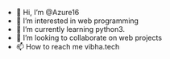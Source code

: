 - 👋 Hi, I’m @Azure16
- 👀 I’m interested in web programming  
- 🌱 I’m currently learning python3.
- 💞️ I’m looking to collaborate on web projects
- 📫 How to reach me vibha.tech

<!---
Azure16/Azure16 is a ✨ special ✨ repository because its `README.md` (this file) appears on your GitHub profile.
You can click the Preview link to take a look at your changes.
--->
